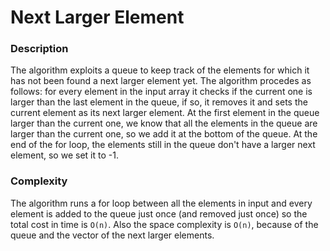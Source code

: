 # Next Larger Element

### Description
The algorithm exploits a queue to keep track of the elements for which it has not been found a next larger
element yet. The algorithm procedes as follows: for every element in the input array it checks if the current one is larger
than the last element in the queue, if so, it removes it and sets the current element as its next larger element.
At the first element in the queue larger than the current one, we know that all the elements in the queue are larger than the
current one, so we add it at the bottom of the queue.
At the end of the for loop, the elements still in the queue don't have a larger next element, so we set it to -1.

### Complexity
The algorithm runs a for loop between all the elements in input and every element is added to the queue just
once (and removed just once) so the total cost in time is `O(n)`. Also the space complexity is `O(n)`, because of the queue and the
vector of the next larger elements.
